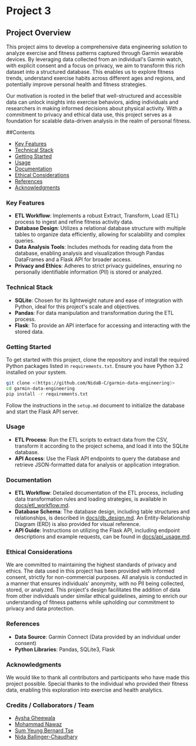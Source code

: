 # Project 3

## Project Overview

This project aims to develop a comprehensive data engineering solution to analyze exercise and fitness patterns captured through Garmin wearable devices. By leveraging data collected from an individual's Garmin watch, with explicit consent and a focus on privacy, we aim to transform this rich dataset into a structured database. This enables us to explore fitness trends, understand exercise habits across different ages and regions, and potentially improve personal health and fitness strategies.

Our motivation is rooted in the belief that well-structured and accessible data can unlock insights into exercise behaviors, aiding individuals and researchers in making informed decisions about physical activity. With a commitment to privacy and ethical data use, this project serves as a foundation for scalable data-driven analysis in the realm of personal fitness.

##Contents
- [Key Features](Key-Features)
- [Technical Stack](Technical-Stack)
- [Getting Started](Getting-Started)
- [Usage](Usage)
- [Documentation](Documentation)
- [Ethical Considerations](Ethical-Considerations)
- [References](References)
- [Acknowledgments](Acknowledgments)

### Key Features

- **ETL Workflow**: Implements a robust Extract, Transform, Load (ETL) process to ingest and refine fitness activity data.
- **Database Design**: Utilizes a relational database structure with multiple tables to organize data efficiently, allowing for scalability and complex queries.
- **Data Analysis Tools**: Includes methods for reading data from the database, enabling analysis and visualization through Pandas DataFrames and a Flask API for broader access.
- **Privacy and Ethics**: Adheres to strict privacy guidelines, ensuring no personally identifiable information (PII) is stored or analyzed.

### Technical Stack

- **SQLite**: Chosen for its lightweight nature and ease of integration with Python, ideal for this project's scale and objectives.
- **Pandas**: For data manipulation and transformation during the ETL process.
- **Flask**: To provide an API interface for accessing and interacting with the stored data.

### Getting Started

To get started with this project, clone the repository and install the required Python packages listed in `requirements.txt`. Ensure you have Python 3.2 installed on your system.

```bash
git clone <(https://github.com/NidaB-C/garmin-data-engineering)>
cd garmin-data-engineering
pip install -r requirements.txt
```

Follow the instructions in the `setup.md` document to initialize the database and start the Flask API server.

### Usage

- **ETL Process**: Run the ETL scripts to extract data from the CSV, transform it according to the project schema, and load it into the SQLite database.
- **API Access**: Use the Flask API endpoints to query the database and retrieve JSON-formatted data for analysis or application integration.

### Documentation

- **ETL Workflow**: Detailed documentation of the ETL process, including data transformation rules and loading strategies, is available in [docs/etl_workflow.md](docs/etl_workflow.md).
- **Database Schema**: The database design, including table structures and relationships, is described in [docs/db_design.md](docs/db_design.md). An Entity-Relationship Diagram (ERD) is also provided for visual reference.
- **API Guide**: Instructions on utilizing the Flask API, including endpoint descriptions and example requests, can be found in [docs/api_usage.md](docs/api_usage.md).

### Ethical Considerations

We are committed to maintaining the highest standards of privacy and ethics. The data used in this project has been provided with informed consent, strictly for non-commercial purposes. All analysis is conducted in a manner that ensures individuals' anonymity, with no PII being collected, stored, or analyzed. This project's design facilitates the addition of data from other individuals under similar ethical guidelines, aiming to enrich our understanding of fitness patterns while upholding our commitment to privacy and data protection.


### References

- **Data Source**: Garmin Connect (Data provided by an individual under consent)
- **Python Libraries**: Pandas, SQLite3, Flask

### Acknowledgments

We would like to thank all contributors and participants who have made this project possible. Special thanks to the individual who provided their fitness data, enabling this exploration into exercise and health analytics.

### Credits / Collaborators / Team

* [Aysha Gheewala](https://github.com/AyshaGheewala)
* [Mohammad Nawaz](https://github.com/MoNawaz101)
* [Sum Yeung Bernard Tse](https://github.com/bernardtse)
* [Nida Ballinger-Chaudhary](https://github.com/NidaB-C)
